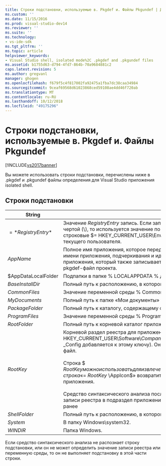 ```yaml
---
title: Строки подстановки, используемые в. Pkgdef и. Файлы Pkgundef | Документация Майкрософт
ms.custom: ''
ms.date: 11/15/2016
ms.prod: visual-studio-dev14
ms.reviewer: ''
ms.suite: ''
ms.technology:
- vs-ide-sdk
ms.tgt_pltfrm: ''
ms.topic: article
helpviewer_keywords:
- Visual Studio shell, isolated mode%2C .pkgdef and .pkgundef files
ms.assetid: b1755d63-d794-4fd7-864b-70a9684881c2
caps.latest.revision: 5
ms.author: gregvanl
manager: ghogen
ms.openlocfilehash: f679f5c4f817002fa92475a1fba7dc38caa34984
ms.sourcegitcommit: 9ceaf69568d61023868ced59108ae4dd46f720ab
ms.translationtype: MT
ms.contentlocale: ru-RU
ms.lasthandoff: 10/12/2018
ms.locfileid: "49175296"
---
```

# <a name="substitution-strings-used-in-pkgdef-and-pkgundef-files"></a>Строки подстановки, используемые в. Pkgdef и. Файлы Pkgundef
[!INCLUDE[vs2017banner](../includes/vs2017banner.md)]

Вы можете использовать строки подстановки, перечислены ниже в .pkgdef и .pkgundef файлы определения для Visual Studio приложения isolated shell.  
  
## <a name="substitution-strings"></a>Строки подстановки  
  
|String|Описание|  
|------------|-----------------|  
|$=*RegistryEntry*$|Значение *RegistryEntry* запись. Если запись реестра строка заканчивается обратной косой чертой (\\), то используется значение по умолчанию раздела реестра. Например, подстановка строковые $= HKEY_CURRENT_USER\Environment\TEMP$ расширяется для временной папке текущего пользователя.|  
|$AppName$|Полное имя приложения, которое передается AppEnv.dll точек входа. Полное имя состоит из имени приложения, подчеркивания и идентификатор класса (CLSID) объекта автоматизации приложения, который также записывается как значение параметра ThisVersionDTECLSID в pkgdef-файл проекта.|  
|$AppDataLocalFolder|Подпапки в папке % LOCALAPPDATA % для этого приложения.|  
|$BaseInstallDir$|Полный путь к расположению, в котором была установлена Visual Studio.|  
|$CommonFiles$|Значение переменной среды % CommonProgramFiles %.|  
|$MyDocuments$|Полный путь к папке «Мои документы» текущего пользователя.|  
|$PackageFolder$|Полный путь к каталогу, содержащему файлы сборки пакета для приложения.|  
|$ProgramFiles$|Значение переменной среды % ProgramFiles %.|  
|$RootFolder$|Полный путь к корневой каталог приложения.|  
|$RootKey$|Корневой раздел реестра для приложения. По умолчанию, используется корень HKEY_CURRENT_USER\Software\\*CompanyName*\\*имя_проекта*\\*VersionNumber* (когда приложения, _Config добавляется к этому ключу). Оно задается значение RegistryRoot *SolutionName*pkgdef-файл.<br /><br /> Строка $ $RootKey можно использовать для извлечения значения реестра в подразделе приложения. Например, строка «$= $RootKey$ \AppIcon$» возвратит значение записи AppIcon корневого раздела приложения.<br /><br /> Средство синтаксического анализа последовательно обрабатывает pkgdef-файл и доступ к записи реестра в подраздел приложения только в том случае, если запись было определено ранее|  
|$ShellFolder$|Полный путь к расположению, в котором была установлена Visual Studio.|  
|$System$|В папку Windows\system32.|  
|$WINDIR$|Папка Windows.|  
  
 Если средство синтаксического анализа не распознает строку подстановки, или он не может определить значение записи реестра или переменную среды, то он не выполняет подстановку в этой части строки.

